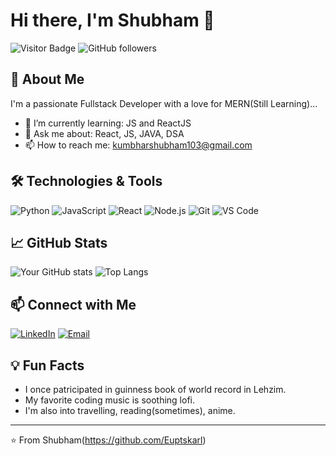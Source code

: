 # Hi there, I'm Shubham 👋

![Visitor Badge](https://visitor-badge.laobi.icu/badge?page_id=Euptskarl.yourrepository)
![GitHub followers](https://img.shields.io/github/followers/Euptskarl?style=social)

## 🚀 About Me

I'm a passionate Fullstack Developer with a love for MERN(Still Learning)...

- 🌱 I’m currently learning: JS and ReactJS
- 💬 Ask me about: React, JS, JAVA, DSA
- 📫 How to reach me: kumbharshubham103@gmail.com

## 🛠️ Technologies & Tools

![Python](https://img.shields.io/badge/-Python-333?style=flat&logo=python)
![JavaScript](https://img.shields.io/badge/-JavaScript-333?style=flat&logo=javascript)
![React](https://img.shields.io/badge/-React-333?style=flat&logo=react)
![Node.js](https://img.shields.io/badge/-Node.js-333?style=flat&logo=node.js)
![Git](https://img.shields.io/badge/-Git-333?style=flat&logo=git)
![VS Code](https://img.shields.io/badge/-VS%20Code-333?style=flat&logo=visual-studio-code)

## 📈 GitHub Stats

![Your GitHub stats](https://github-readme-stats.vercel.app/api?username=shubham101&show_icons=true&theme=radical)
![Top Langs](https://github-readme-stats.vercel.app/api/top-langs/?username=shubham-101&layout=compact&theme=radical)


## 📫 Connect with Me

[![LinkedIn](https://img.shields.io/badge/-LinkedIn-333?style=flat&logo=Linkedin)](https://www.linkedin.com/in/shubham-kumbhar-51a183167)
[![Email](https://img.shields.io/badge/-Email-333?style=flat&logo=Gmail)](mailto:kumbharshubham103@gmail.com)

## 💡 Fun Facts

- I once patricipated in guinness book of world record in Lehzim.
- My favorite coding music is soothing lofi.
- I'm also into travelling, reading(sometimes), anime.

---

⭐️ From Shubham(https://github.com/Euptskarl)
